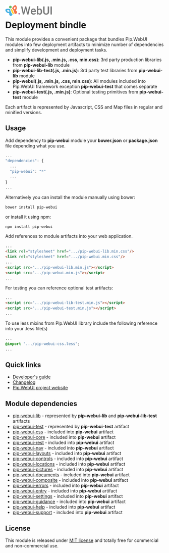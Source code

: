 # <img src="https://github.com/pip-webui/pip-webui/blob/master/doc/Logo.png" alt="Pip.WebUI Logo" style="max-width:30%"> <br/> Deployment bindle

This module provides a convenient package that bundles Pip.WebUI modules into few deployment artifacts 
to minimize number of dependencies and simplify development and deployment tasks. 

* **pip-webui-lib(.js, .min.js, .css, min.css)**: 3rd party production libraries from **pip-webui-lib** module
* **pip-webui-lib-test(.js, .min.js)**: 3rd party test libraries from **pip-webui-lib** module
* **pip-webui(.js, .min.js, .css, min.css)**: All modules included into Pip.WebUI framework exception **pip-webui-test** that comes separate
* **pip-webui-test(.js, .min.js)**: Optional testing primitives from **pip-webui-test** module

Each artifact is represented by Javascript, CSS and Map files in regular and minified versions.

## Usage

Add dependency to **pip-webui** module your **bower.json** or **package.json** file depending what you use.
```javascript
...
"dependencies": {
  ...
  "pip-webui": "*"
  ...
}
...
```

Alternatively you can install the module manually using bower:
```bash
bower install pip-webui
```

or install it using npm:
```bash
npm install pip-webui
```

Add references to module artifacts into your web application.
```html
...
<link rel="stylesheet" href=".../pip-webui-lib.min.css"/>
<link rel="stylesheet" href=".../pip-webui.min.css"/>
...
<script src=".../pip-webui-lib.min.js"></script>
<script src=".../pip-webui.min.js"></script>
...
```

For testing you can reference optional test artifacts:
```html
...
<script src=".../pip-webui-lib-test.min.js"></script>
<script src=".../pip-webui-test.min.js"></script>
...
```

To use less mixins from Pip.WebUI library include the following reference into your .less file(s)
```css
...
@import ".../pip-webui-css.less";
...
```

## Quick links

- [Developer's guide](doc/DevelopersGuide.md)
- [Changelog](CHANGELOG.md)
- [Pip.WebUI project website](http://www.pipwebui.org)

## <a name="dependencies"></a>Module dependencies

* <a href="https://github.com/pip-webui/pip-webui-lib">pip-webui-lib</a> - represented by **pip-webui-lib** and **pip-webui-lib-test** artifacts
* <a href="https://github.com/pip-webui/pip-webui-css">pip-webui-test</a> - represented by **pip-webui-test** artifact
* <a href="https://github.com/pip-webui/pip-webui-css">pip-webui-css</a> - included into **pip-webui** artifact
* <a href="https://github.com/pip-webui/pip-webui-core">pip-webui-core</a> - included into **pip-webui** artifact
* <a href="https://github.com/pip-webui/pip-webui-rest">pip-webui-rest</a> - included into **pip-webui** artifact
* <a href="https://github.com/pip-webui/pip-webui-nav">pip-webui-nav</a> - included into **pip-webui** artifact
* <a href="https://github.com/pip-webui/pip-webui-layouts">pip-webui-layouts</a> - included into **pip-webui** artifact
* <a href="https://github.com/pip-webui/pip-webui-controls">pip-webui-controls</a> - included into **pip-webui** artifact
* <a href="https://github.com/pip-webui/pip-webui-locations">pip-webui-locations</a> - included into **pip-webui** artifact
* <a href="https://github.com/pip-webui/pip-webui-pictures">pip-webui-pictures</a> - included into **pip-webui** artifact
* <a href="https://github.com/pip-webui/pip-webui-documents">pip-webui-documents</a> - included into **pip-webui** artifact
* <a href="https://github.com/pip-webui/pip-webui-composite">pip-webui-composite</a> - included into **pip-webui** artifact
* <a href="https://github.com/pip-webui/pip-webui-errors">pip-webui-errors</a> - included into **pip-webui** artifact
* <a href="https://github.com/pip-webui/pip-webui-entry">pip-webui-entry</a> - included into **pip-webui** artifact
* <a href="https://github.com/pip-webui/pip-webui-settings">pip-webui-settings</a> - included into **pip-webui** artifact
* <a href="https://github.com/pip-webui/pip-webui-guidance">pip-webui-guidance</a> - included into **pip-webui** artifact
* <a href="https://github.com/pip-webui/pip-webui-help">pip-webui-help</a> - included into **pip-webui** artifact
* <a href="https://github.com/pip-webui/pip-webui-support">pip-webui-support</a> - included into **pip-webui** artifact

## <a name="license"></a>License

This module is released under [MIT license](License) and totally free for commercial and non-commercial use.
